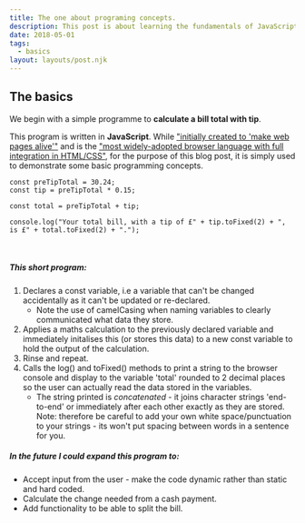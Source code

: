 ```yaml
---
title: The one about programing concepts.
description: This post is about learning the fundamentals of JavaScript.
date: 2018-05-01
tags:
  - basics
layout: layouts/post.njk
---
```

## The basics
We begin with a simple programme to **calculate a bill total with tip**.

This program is written in **JavaScript**. While ["initially created to 'make web pages alive'"](https://javascript.info/intro) and is the ["most widely-adopted browser language with full integration in HTML/CSS"](https://javascript.info/intro), for the purpose of this blog post, it is simply used to demonstrate some basic programming concepts.

<!-- is it poss to change the background colour? -->
```
const preTipTotal = 30.24;
const tip = preTipTotal * 0.15;

const total = preTipTotal + tip;
 
console.log("Your total bill, with a tip of £" + tip.toFixed(2) + ", is £" + total.toFixed(2) + ".");
```

<br/>

##### This short program:
1. Declares a const variable, i.e a variable that can't be changed accidentally as it can't be updated or re-declared.
    + Note the use of camelCasing when naming variables to clearly communicated what data they store. 
1. Applies a maths calculation to the previously declared variable and immediately initalises this (or stores this data) to a new const variable to hold the output of the calculation.
1. Rinse and repeat.
1. Calls the log() and toFixed() methods to print a string to the browser console and display to the variable 'total' rounded to 2 decimal places so the user can actually read the data stored in the variables. 
    + The string printed is <em>concatenated</em> - it joins character strings 'end-to-end' or immediately after each other exactly as they are stored. Note: therefore be careful to add your own white space/punctuation to your strings - its won't put spacing between words in a sentence for you.

##### In the future I could expand this program to:
+ Accept input from the user - make the code dynamic rather than static and hard coded.
+ Calculate the change needed from a cash payment.
+ Add functionality to be able to split the bill.